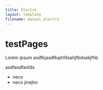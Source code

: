 ```yaml
---
title: Electro
layout: template
filename: manual_electro
--- 
```


# testPages

Lorem ipsum asdfkjasdfkajhfdsahjfbdsakjfhb 

asdfasdfasfds
* neco
* neco jinejho
